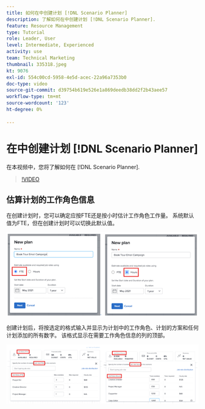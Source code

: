 ```yaml
---
title: 如何在中创建计划 [!DNL Scenario Planner]
description: 了解如何在中创建计划 [!DNL Scenario Planner].
feature: Resource Management
type: Tutorial
role: Leader, User
level: Intermediate, Experienced
activity: use
team: Technical Marketing
thumbnail: 335318.jpeg
kt: 9076
exl-id: 554c00cd-5958-4e5d-acec-22a96a7353b0
doc-type: video
source-git-commit: d39754b619e526e1a869deedb38dd2f2b43aee57
workflow-type: tm+mt
source-wordcount: '123'
ht-degree: 0%

---
```


# 在中创建计划 [!DNL Scenario Planner]

在本视频中，您将了解如何在 [!DNL Scenario Planner].

>[!VIDEO](https://video.tv.adobe.com/v/335318/?quality=12)

## 估算计划的工作角色信息

在创建计划时，您可以确定应按FTE还是按小时估计工作角色工作量。 系统默认值为FTE，但在创建计划时可以切换此默认值。

![选择 [!UICONTROL FTE] 或 [!UICONTROL Hours] 在 [!UICONTROL New Plan] 窗口](assets/scenario-planner-1.png)

创建计划后，将按选定的格式输入并显示为计划中的工作角色、计划的方案和任何计划添加的所有数字。 该格式显示在需要工作角色信息的列的顶部。

![在中查看信息 [!UICONTROL FTE] 或 [!UICONTROL Hours] 在 [!DNL Scenario Planner]](assets/scenario-planner-2.png)
